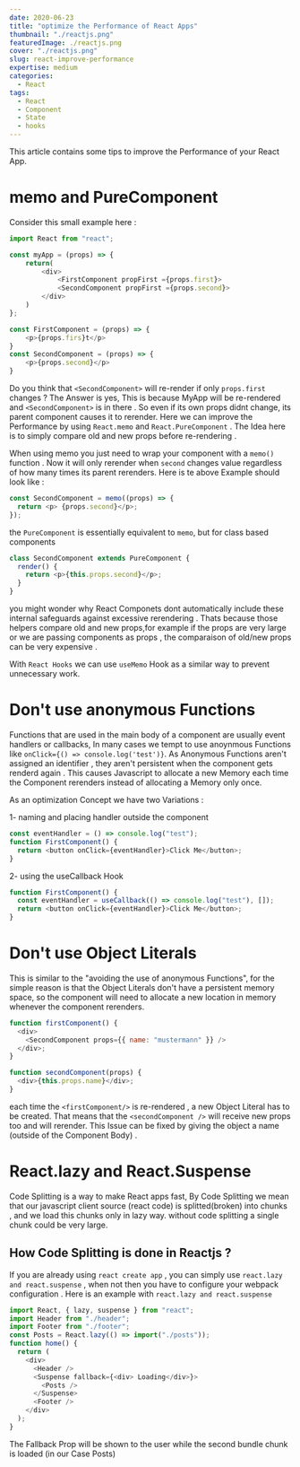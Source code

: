 ```yaml
---
date: 2020-06-23
title: "optimize the Performance of React Apps"
thumbnail: "./reactjs.png"
featuredImage: ./reactjs.png
cover: "./reactjs.png"
slug: react-improve-performance
expertise: medium
categories:
  - React
tags:
  - React
  - Component
  - State
  - hooks
---
```


This article contains some tips to improve the Performance of your React App.

# memo and PureComponent

Consider this small example here :

```js
import React from "react";

const myApp = (props) => {
    return(
        <div>
            <FirstComponent propFirst ={props.first}>
            <SecondComponent propFirst ={props.second}>
        </div>
    )
};

const FirstComponent = (props) => {
    <p>{props.firs}t</p>
}
const SecondComponent = (props) => {
    <p>{props.second}</p>
}

```

Do you think that `<SecondComponent>` will re-render if only `props.first` changes ?
The Answer is yes, This is because MyApp will be re-rendered and `<SecondComponent>` is in there .
So even if its own props didnt change, its parent component causes it to rerender.
Here we can improve the Performance by using `React.memo` and `React.PureComponent` .
The Idea here is to simply compare old and new props before re-rendering .

When using memo you just need to wrap your component with a `memo()` function .
Now it will only rerender when `second` changes value regardless of how many times its parent rerenders.
Here is te above Example should look like :

```js
const SecondComponent = memo((props) => {
  return <p> {props.second}</p>;
});
```

the `PureComponent` is essentially equivalent to `memo`, but for class based components

```js
class SecondComponent extends PureComponent {
  render() {
    return <p>{this.props.second}</p>;
  }
}
```

you might wonder why React Componets dont automatically include these internal safeguards against excessive rerendering .
Thats because those helpers compare old and new props,for example if the props are very large or we are passing components as props , the comparaison of old/new props can be very expensive .

With `React Hooks` we can use `useMemo` Hook as a similar way to prevent unnecessary work.

# Don't use anonymous Functions

Functions that are used in the main body of a component are usually event handlers or callbacks, In many cases we tempt to use anoynmous Functions like `onClick={() => console.log('test')}`.
As Anonymous Functions aren't assigned an identifier , they aren't persistent when the component gets renderd again . This causes Javascript to allocate a new Memory each time the Component rerenders instead of allocating a Memory only once.

As an optimization Concept we have two Variations :

1- naming and placing handler outside the component

```js
const eventHandler = () => console.log("test");
function FirstComponent() {
  return <button onClick={eventHandler}>Click Me</button>;
}
```

2- using the useCallback Hook

```js
function FirstComponent() {
  const eventHandler = useCallback(() => console.log("test"), []);
  return <button onClick={eventHandler}>Click Me</button>;
}
```

# Don't use Object Literals

This is similar to the "avoiding the use of anonymous Functions", for the simple reason is that the Object Literals don't have a persistent memory space, so the component will need to allocate a new location in memory whenever the component rerenders.

```js
function firstComponent() {
  <div>
    <SecondComponent props={{ name: "mustermann" }} />
  </div>;
}

function secondComponent(props) {
  <div>{this.props.name}</div>;
}
```

each time the `<firstComponent/>` is re-rendered , a new Object Literal has to be created.
That means that the `<secondComponent />` will receive new props too and will rerender.
This Issue can be fixed by giving the object a name (outside of the Component Body) .

# React.lazy and React.Suspense

Code Splitting is a way to make React apps fast, By Code Splitting we mean that
our javascript client source (react code) is splitted(broken) into chunks , and we load this chunks only in lazy way. without code splitting a single chunk could be very large.

## How Code Splitting is done in Reactjs ?

If you are already using `react create app` , you can simply use `react.lazy and react.suspense` , when not then you have to configure your webpack configuration .
Here is an example with `react.lazy and react.suspense`

```js
import React, { lazy, suspense } from "react";
import Header from "./header";
import Footer from "./footer";
const Posts = React.lazy(() => import("./posts"));
function home() {
  return (
    <div>
      <Header />
      <Suspense fallback={<div> Loading</div>}>
        <Posts />
      </Suspense>
      <Footer />
    </div>
  );
}
```

The Fallback Prop will be shown to the user while the second bundle chunk is loaded (in our Case Posts)
